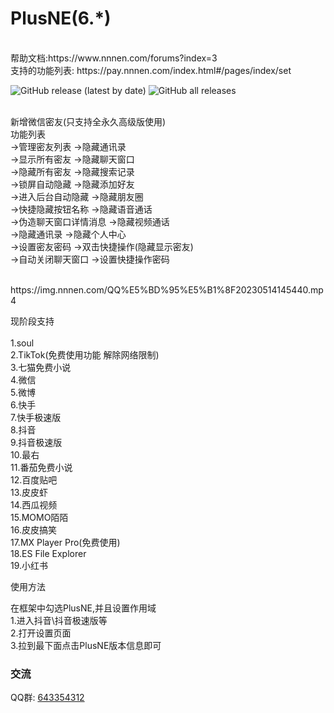 # PlusNE(6.*)

<br>
帮助文档:https://www.nnnen.com/forums?index=3
<br>
支持的功能列表: https://pay.nnnen.com/index.html#/pages/index/set
<br>

<img alt="GitHub release (latest by date)" src="https://img.shields.io/github/v/release/Xposed-Modules-Repo/com.nnnen.plusne">   <img alt="GitHub all releases" src="https://img.shields.io/github/downloads/Xposed-Modules-Repo/com.nnnen.plusne/total">

<br>新增微信密友(只支持全永久高级版使用)
<br>功能列表
<br>->管理密友列表           ->隐藏通讯录
<br>->显示所有密友           ->隐藏聊天窗口
<br>->隐藏所有密友           ->隐藏搜索记录
<br>->锁屏自动隐藏           ->隐藏添加好友
<br>->进入后台自动隐藏       ->隐藏朋友圈
<br>->快捷隐藏按钮名称       ->隐藏语音通话
<br>->伪造聊天窗口详情消息   ->隐藏视频通话
<br>->隐藏通讯录            ->隐藏个人中心
<br>->设置密友密码          ->双击快捷操作(隐藏显示密友)
<br>->自动关闭聊天窗口      ->设置快捷操作密码

<br>
https://img.nnnen.com/QQ%E5%BD%95%E5%B1%8F20230514145440.mp4
<br>

现阶段支持 <br><br>
1.soul<br>
2.TikTok(免费使用功能 解除网络限制)<br>
3.七猫免费小说<br>
4.微信<br>
5.微博<br>
6.快手<br>
7.快手极速版<br>
8.抖音<br>
9.抖音极速版<br>
10.最右<br>
11.番茄免费小说<br>
12.百度贴吧<br>
13.皮皮虾<br>
14.西瓜视频<br>
15.MOMO陌陌<br>
16.皮皮搞笑<br>
17.MX Player Pro(免费使用)<br>
18.ES File Explorer<br>
19.小红书<br>


 使用方法

在框架中勾选PlusNE,并且设置作用域
<br>
1.进入抖音\抖音极速版等
<br>
2.打开设置页面
<br>
3.拉到最下面点击PlusNE版本信息即可

### 交流
QQ群: [643354312](https://qm.qq.com/cgi-bin/qm/qr?k=gFJjbdjUQxC9rBGFdjZi7UKn9Jpyg0Rp&jump_from=webapi)
